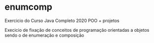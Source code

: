 # enumcomp
Exercicio do Curso Java Completo 2020 POO + projetos

Execicio de fixação de conceitos de programação orientadas a objetos sendo o de enumeração e composição 



